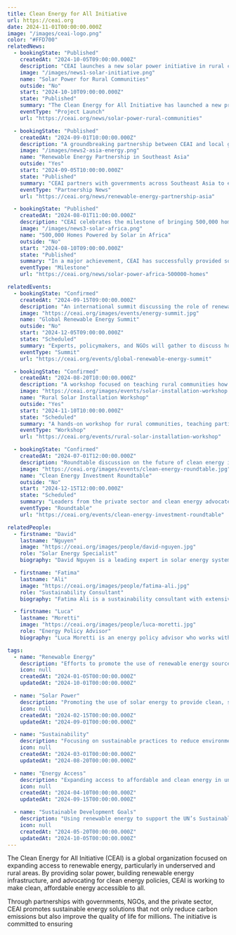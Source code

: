 ```yaml
---
title: Clean Energy for All Initiative
url: https://ceai.org
date: 2024-11-01T00:00:00.000Z
image: "/images/ceai-logo.png"
color: "#FFD700"
relatedNews:
  - bookingState: "Published"
    createdAt: "2024-10-05T09:00:00.000Z"
    description: "CEAI launches a new solar power initiative in rural communities to provide clean, affordable energy."
    image: "/images/news1-solar-initiative.png"
    name: "Solar Power for Rural Communities"
    outside: "No"
    start: "2024-10-10T09:00:00.000Z"
    state: "Published"
    summary: "The Clean Energy for All Initiative has launched a new project to bring solar power to rural areas, ensuring clean and affordable energy access for underserved communities."
    eventType: "Project Launch"
    url: "https://ceai.org/news/solar-power-rural-communities"

  - bookingState: "Published"
    createdAt: "2024-09-01T10:00:00.000Z"
    description: "A groundbreaking partnership between CEAI and local governments in Southeast Asia focuses on expanding renewable energy infrastructure."
    image: "/images/news2-asia-energy.png"
    name: "Renewable Energy Partnership in Southeast Asia"
    outside: "Yes"
    start: "2024-09-05T10:00:00.000Z"
    state: "Published"
    summary: "CEAI partners with governments across Southeast Asia to expand renewable energy infrastructure, providing clean energy solutions for millions."
    eventType: "Partnership News"
    url: "https://ceai.org/news/renewable-energy-partnership-asia"

  - bookingState: "Published"
    createdAt: "2024-08-01T11:00:00.000Z"
    description: "CEAI celebrates the milestone of bringing 500,000 homes in Africa online with solar power in 2024."
    image: "/images/news3-solar-africa.png"
    name: "500,000 Homes Powered by Solar in Africa"
    outside: "No"
    start: "2024-08-10T09:00:00.000Z"
    state: "Published"
    summary: "In a major achievement, CEAI has successfully provided solar energy to over 500,000 homes across Africa, transforming access to clean energy."
    eventType: "Milestone"
    url: "https://ceai.org/news/solar-power-africa-500000-homes"

relatedEvents:
  - bookingState: "Confirmed"
    createdAt: "2024-09-15T09:00:00.000Z"
    description: "An international summit discussing the role of renewable energy in achieving global sustainability goals."
    image: "https://ceai.org/images/events/energy-summit.jpg"
    name: "Global Renewable Energy Summit"
    outside: "No"
    start: "2024-12-05T09:00:00.000Z"
    state: "Scheduled"
    summary: "Experts, policymakers, and NGOs will gather to discuss how renewable energy can help achieve global sustainability and climate goals."
    eventType: "Summit"
    url: "https://ceai.org/events/global-renewable-energy-summit"

  - bookingState: "Confirmed"
    createdAt: "2024-08-20T10:00:00.000Z"
    description: "A workshop focused on teaching rural communities how to install and maintain solar power systems."
    image: "https://ceai.org/images/events/solar-installation-workshop.jpg"
    name: "Rural Solar Installation Workshop"
    outside: "Yes"
    start: "2024-11-10T10:00:00.000Z"
    state: "Scheduled"
    summary: "A hands-on workshop for rural communities, teaching participants how to install and maintain solar power systems in remote areas."
    eventType: "Workshop"
    url: "https://ceai.org/events/rural-solar-installation-workshop"

  - bookingState: "Confirmed"
    createdAt: "2024-07-01T12:00:00.000Z"
    description: "Roundtable discussion on the future of clean energy investment and the role of the private sector in expanding renewable energy."
    image: "https://ceai.org/images/events/clean-energy-roundtable.jpg"
    name: "Clean Energy Investment Roundtable"
    outside: "No"
    start: "2024-12-15T12:00:00.000Z"
    state: "Scheduled"
    summary: "Leaders from the private sector and clean energy advocates will discuss how to drive investment in renewable energy infrastructure globally."
    eventType: "Roundtable"
    url: "https://ceai.org/events/clean-energy-investment-roundtable"

relatedPeople:
  - firstname: "David"
    lastname: "Nguyen"
    image: "https://ceai.org/images/people/david-nguyen.jpg"
    role: "Solar Energy Specialist"
    biography: "David Nguyen is a leading expert in solar energy systems, specializing in designing and implementing solar power projects in underserved regions."

  - firstname: "Fatima"
    lastname: "Ali"
    image: "https://ceai.org/images/people/fatima-ali.jpg"
    role: "Sustainability Consultant"
    biography: "Fatima Ali is a sustainability consultant with extensive experience in developing renewable energy policies and promoting clean energy access in rural areas."

  - firstname: "Luca"
    lastname: "Moretti"
    image: "https://ceai.org/images/people/luca-moretti.jpg"
    role: "Energy Policy Advisor"
    biography: "Luca Moretti is an energy policy advisor who works with governments and organizations to develop policies that support the expansion of renewable energy infrastructure globally."

tags:
  - name: "Renewable Energy"
    description: "Efforts to promote the use of renewable energy sources like solar, wind, and hydroelectric power."
    icon: null
    createdAt: "2024-01-05T00:00:00.000Z"
    updatedAt: "2024-10-01T00:00:00.000Z"

  - name: "Solar Power"
    description: "Promoting the use of solar energy to provide clean, sustainable electricity to communities."
    icon: null
    createdAt: "2024-02-15T00:00:00.000Z"
    updatedAt: "2024-09-01T00:00:00.000Z"

  - name: "Sustainability"
    description: "Focusing on sustainable practices to reduce environmental impact and promote clean energy solutions."
    icon: null
    createdAt: "2024-03-01T00:00:00.000Z"
    updatedAt: "2024-08-20T00:00:00.000Z"

  - name: "Energy Access"
    description: "Expanding access to affordable and clean energy in underserved and rural communities."
    icon: null
    createdAt: "2024-04-10T00:00:00.000Z"
    updatedAt: "2024-09-15T00:00:00.000Z"

  - name: "Sustainable Development Goals"
    description: "Using renewable energy to support the UN’s Sustainable Development Goals, particularly in reducing carbon emissions and improving access to clean energy."
    icon: null
    createdAt: "2024-05-20T00:00:00.000Z"
    updatedAt: "2024-10-05T00:00:00.000Z"
---
```


The Clean Energy for All Initiative (CEAI) is a global organization focused on expanding access to renewable energy, particularly in underserved and rural areas. By providing solar power, building renewable energy infrastructure, and advocating for clean energy policies, CEAI is working to make clean, affordable energy accessible to all.

Through partnerships with governments, NGOs, and the private sector, CEAI promotes sustainable energy solutions that not only reduce carbon emissions but also improve the quality of life for millions. The initiative is committed to ensuring
